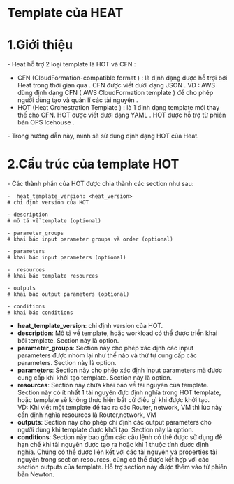 # Template của HEAT

# 1.Giới thiệu
\- Heat hỗ trợ 2 loại template là HOT và CFN :  
- CFN (CloudFormation-compatible format ) : là định dạng được hỗ trợi bởi Heat trong thời gian qua . CFN được viết dưới dạng JSON . VD : AWS dùng định dạng CFN ( AWS CloudFormation template ) để cho phép người dùng tạo và quản lí các tài nguyên .
- HOT (Heat Orchestration Template ) : là 1 định dạng template mới thay thế cho CFN. HOT được viết dưới dạng YAML . HOT được hỗ trợ từ phiên bản OPS Icehouse .

\- Trong hướng dẫn này, mình sẽ sử dung định dạng HOT của Heat.  

# 2.Cấu trúc của template HOT
\- Các thành phần của HOT được chia thành các section như sau:  
```
-  heat_template_version: <heat_version>
# chỉ định version của HOT

- description
# mô tả về template (optional)

- parameter_groups
# khai báo input parameter groups và order (optional)

- parameters
# khai báo input parameters (optional)

-  resources
# khai báo template resources

- outputs
# khai báo output parameters (optional)

- conditions
# khai báo conditions
```

- **heat_template_version**: chỉ định version của HOT.
- **description**: Mô tả về template, hoặc workload có thể được triển khai bởi template. Section này là option.
- **parameter_groups**: Section này cho phép xác định các input parameters được nhóm lại như thế nào và thứ tự cung cấp các parameters. Section này là option.
- **parameters**: Section này cho phép xác định input parameters mà được cung cấp khi khởi tạo template. Section này là option.
- **resources**: Section này chứa khai báo về tài nguyên của template. Section này có ít nhất 1 tài nguyên đực định nghĩa trong HOT template, hoặc template sẽ không thực hiện bất cứ điều gì khi được khởi tạo.  
VD: Khi viết một template để tạo ra các Router, network, VM thì lúc này cần định nghĩa resources là Router,network, VM  
- **outputs**: Section này cho phép chỉ định các output parameters cho người dùng khi template được khởi tạo. Section này là option. 
- **conditions**: Section này bao gồm các câu lệnh có thể được sử dụng để hạn chế khi tài nguyên được tạo ra hoặc khi 1 thuộc tính được định nghĩa. Chúng có thể được liên kết với các tài nguyên và properties tài nguyên trong section resources, cũng có thể được kết hợp với các section outputs của template.
Hỗ trợ section này được thêm vào từ phiên bản Newton.

























